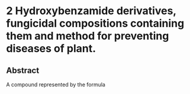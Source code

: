 # 2 Hydroxybenzamide derivatives, fungicidal compositions containing them and method for preventing diseases of plant.

## Abstract
A compound represented by the formula